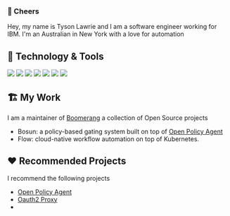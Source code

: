 ### 👋 Cheers

Hey, my name is Tyson Lawrie and I am a software engineer working for IBM. I'm an Australian in New York with a love for automation

<!--
Here are some ideas to get you started:
- 🔭 I’m currently working on ...
- 🌱 I’m currently learning ...
- 👯 I’m looking to collaborate on ...
- 🤔 I’m looking for help with ...
- 💬 Ask me about ...
- 📫 How to reach me: ...
- 😄 Pronouns: ...
- ⚡ Fun fact: ...
-->



## 🔧 Technology & Tools

![](https://img.shields.io/badge/Editor-VS_Code-informational?style=flat&logo=visual-studio-code&logoColor=white&color=047CC0)
![](https://img.shields.io/badge/Editor-Eclipse-informational?style=flat&logo=eclipse&logoColor=white&color=047CC0)
![](https://img.shields.io/badge/Code-Java-informational?style=flat&logo=java&logoColor=white&color=047CC0)
![](https://img.shields.io/badge/Code-JavaScript-informational?style=flat&logo=javascript&logoColor=white&color=047CC0)
![](https://img.shields.io/badge/Code-Golang-informational?style=flat&logo=go&logoColor=white&color=047CC0)
![](https://img.shields.io/badge/Tools-Kubernetes-informational?style=flat&logo=kubernetes&logoColor=white&color=047CC0)
![](https://img.shields.io/badge/Tools-Red_Hat_OpenShift-informational?style=flat&logo=red-hat-open-shift&logoColor=white&color=047CC0)

## 🏗 My Work

I am a maintainer of [Boomerang](https://useboomerang.io) a collection of Open Source projects
- Bosun: a policy-based gating system built on top of [Open Policy Agent](https://www.openpolicyagent.org/)
- Flow: cloud-native workflow automation on top of Kubernetes.

## ❤️ Recommended Projects

I recommend the following projects
- [Open Policy Agent](https://github.com/open-policy-agent/opa)
- [Oauth2 Proxy](https://github.com/oauth2-proxy/oauth2-proxy)
- 
